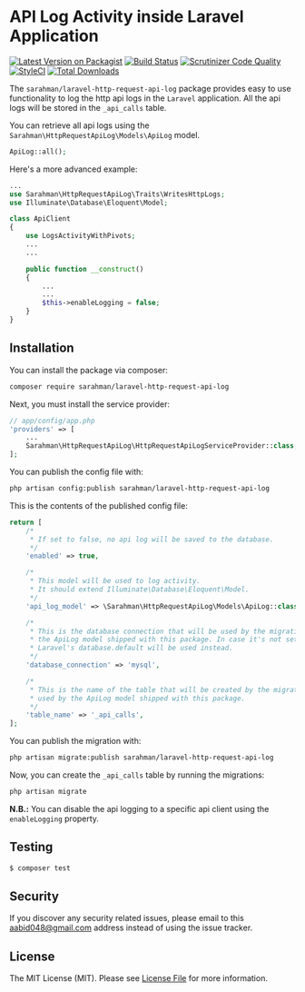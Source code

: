 # API Log Activity inside Laravel Application

[![Latest Version on Packagist](https://img.shields.io/packagist/v/sarahman/laravel-http-request-api-log.svg?style=flat-square)](https://packagist.org/packages/sarahman/laravel-http-request-api-log)
[![Build Status](https://img.shields.io/travis/sarahman/laravel-http-request-api-log/master.svg?style=flat-square)](https://travis-ci.org/sarahman/laravel-http-request-api-log)
[![Scrutinizer Code Quality](https://scrutinizer-ci.com/g/sarahman/laravel-http-request-api-log/badges/quality-score.png?b=master)](https://scrutinizer-ci.com/g/sarahman/laravel-http-request-api-log/?branch=master)
[![StyleCI](https://styleci.io/repos/686139900/shield)](https://styleci.io/repos/686139900)
[![Total Downloads](https://img.shields.io/packagist/dt/sarahman/laravel-http-request-api-log.svg?style=flat-square)](https://packagist.org/packages/sarahman/laravel-http-request-api-log)

The `sarahman/laravel-http-request-api-log` package provides easy to use functionality to log the http api logs in  the `Laravel` application. All the api logs will be stored in the `_api_calls` table.

You can retrieve all api logs using the `Sarahman\HttpRequestApiLog\Models\ApiLog` model.

```php
ApiLog::all();
```

Here's a more advanced example:

```php
...
use Sarahman\HttpRequestApiLog\Traits\WritesHttpLogs;
use Illuminate\Database\Eloquent\Model;

class ApiClient
{
    use LogsActivityWithPivots;
    ...
    ...

    public function __construct()
    {
        ...
        ...
        $this->enableLogging = false;
    }
}
```

## Installation

You can install the package via composer:

``` bash
composer require sarahman/laravel-http-request-api-log
```

Next, you must install the service provider:

```php
// app/config/app.php
'providers' => [
    ...
    Sarahman\HttpRequestApiLog\HttpRequestApiLogServiceProvider::class,
];
```

You can publish the config file with:

```bash
php artisan config:publish sarahman/laravel-http-request-api-log
```

This is the contents of the published config file:

```php
return [
    /*
     * If set to false, no api log will be saved to the database.
     */
    'enabled' => true,

    /*
     * This model will be used to log activity.
     * It should extend Illuminate\Database\Eloquent\Model.
     */
    'api_log_model' => \Sarahman\HttpRequestApiLog\Models\ApiLog::class,

    /*
     * This is the database connection that will be used by the migration and
     * the ApiLog model shipped with this package. In case it's not set
     * Laravel's database.default will be used instead.
     */
    'database_connection' => 'mysql',

    /*
     * This is the name of the table that will be created by the migration and
     * used by the ApiLog model shipped with this package.
     */
    'table_name' => '_api_calls',
];
```

You can publish the migration with:

```bash
php artisan migrate:publish sarahman/laravel-http-request-api-log
```

Now, you can create the `_api_calls` table by running the migrations:

```bash
php artisan migrate
```

**N.B.:** You can disable the api logging to a specific api client using the `enableLogging` property.

## Testing

``` bash
$ composer test
```

## Security

If you discover any security related issues, please email to this <aabid048@gmail.com> address instead of using the issue tracker.

## License

The MIT License (MIT). Please see [License File](LICENSE.md) for more information.
